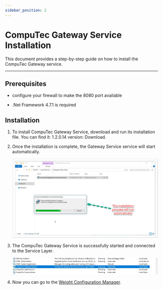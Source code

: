 ```yaml
---
sidebar_position: 2
---
```


# CompuTec Gateway Service Installation

This document provides a step-by-step guide on how to install the CompuTec Gateway service.

---

## Prerequisites

- configure your firewall to make the 8080 port available

- .Net Framework 4.7.1 is required

## Installation

1. To install CompuTec Gateway Service, download and run its installation file. You can find it: 1.2.0.14 version: Download<!-- TODO: Link -->.

2. Once the installation is complete, the Gateway Service service will start automatically.

    ![Proxy setup](./media/gateway-service-installation/proxy-setup.webp)

3. The CompuTec Gateway Service is successfully started and connected to the Service Layer.

    ![Service](./media/gateway-service-installation/service.webp)

4. Now you can go to the [Weight Configuration Manager](./computec-gateway-manager.md).
